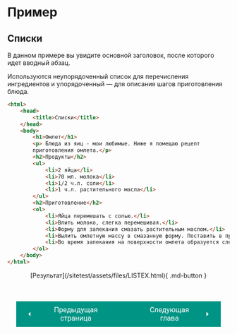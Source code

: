 # Пример

## Списки

В данном примере вы увидите основной заголовок, после которого идет вводный абзац.

Используются неупорядоченный список для перечисления ингредиентов и упорядоченный — для описания шагов приготовления блюда.

``` html title="Код"
<html>
    <head>
        <title>Списки</title>
    </head>
    <body>
        <h1>Омлет</h1>
        <p> Блюда из яиц - мои любимые. Ниже я помещаю рецепт
        приготовления омлета.</p>
        <h2>Продукты</h2>
        <ul>
            <li>2 яйца</li>
            <li>70 мл. молока</li>
            <li>1/2 ч.л. соли</li>
            <li>1 ч.л. растительного масла</li>
        </ul>
        <h2>Приготовление</h2>
        <ol>
            <li>Яйца перемешать с солью.</li>
            <li>Влить молоко, слегка перемешивая.</li>
            <li>Форму для запекания смазать растительным маслом.</li>
            <li>Вылить омлетную массу в смазанную форму. Поставить в предварительно разогретую до 250°C духовку и готовить омлет в духовке 20-30 минут.</li>
            <li>Во время запекания на поверхности омлета образуется слегка румяная корочка, по степени зажаривания которой определите готовность омлета.</li>
        </ol>
    </body>
</html>
```

<center>[Результат](/sitetest/assets/files/LISTEX.html){ .md-button }

<div style="display: flex; justify-content: space-between; padding: 20px; margin-top:30px;"><button class="custom-button" style="background-color: rgb(0, 148, 133); color: white; font-family: 'Roboto', sans-serif; border: none; cursor: pointer; padding: 10px 20px; font-size: 16px; display: flex; align-items: center;" onclick="window.location.href='/sitetest/html/lists/liaddition'"><svg xmlns="http://www.w3.org/2000/svg" viewBox="0 0 24 24" style="fill: white; width: 20px; height: 20px;"><path d="M15 18l-6-6 6-6" /></svg><span style="margin: 0 10px;">Предыдущая страница</span></button><button class="custom-button" style="background-color: rgb(0, 148, 133); color: white; font-family: 'Roboto', sans-serif; border: none; cursor: pointer; padding: 10px 20px; font-size: 16px; display: flex; align-items: center;" onclick="window.location.href='/sitetest/html/link'"><span style="margin: 0 10px;">Следующая глава</span><svg xmlns="http://www.w3.org/2000/svg" viewBox="0 0 24 24" style="fill: white; width: 20px; height: 20px;"><path d="M9 18l6-6-6-6" /></svg></button></div>

